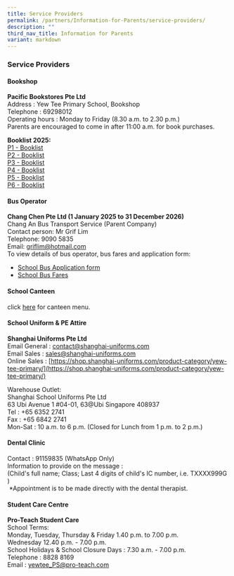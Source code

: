 ```yaml
---
title: Service Providers
permalink: /partners/Information-for-Parents/service-providers/
description: ""
third_nav_title: Information for Parents
variant: markdown
---
```

### Service Providers

#### Bookshop
**Pacific Bookstores Pte Ltd** <br>
Address : Yew Tee Primary School, Bookshop <br>
Telephone : 69298012 <br>
Operating hours : Monday to Friday (8.30 a.m. to 2.30 p.m.) <br>
Parents are encouraged to come in after 11:00 a.m. for book purchases.


**Booklist 2025:**
<br>[P1 - Booklist](/files/Book%20List/Yew_Tee_Primary_School____Booklist_AY_2025____FINAL___P1.pdf)
<br>[P2 - Booklist](/files/Book%20List/Yew_Tee_Primary_School____Booklist_AY_2025____FINAL___P2.pdf)
<br>[P3 - Booklist](/files/Book%20List/Yew_Tee_Primary_School____Booklist_AY_2025____FINAL___P3.pdf)
<br>[P4 - Booklist](/files/Book%20List/Yew_Tee_Primary_School____Booklist_AY_2025____FINAL___P4.pdf)
<br>[P5 - Booklist](/files/Book%20List/Yew_Tee_Primary_School____Booklist_AY_2025____FINAL___P5.pdf)
<br>[P6 - Booklist](/files/Book%20List/Yew_Tee_Primary_School____Booklist_AY_2025____FINAL___P6.pdf)


#### Bus Operator
**Chang Chen Pte Ltd (1 January 2025 to 31 December 2026)**<br>
Chang An Bus Transport Service (Parent Company)<br>
Contact person: Mr Grif Lim <br>
Telephone: 9090 5835 <br>
Email: griflim@hotmail.com <br>
To view details of bus operator, bus fares and application form: <br>
* [School Bus Application form](/files/Request_for_School_Bus_Services_with_Application_Form.pdf)<br>
* [School Bus Fares](/files/School_Bus_Fares_1_Jan_2025_to_31_Dec_2026.pdf)


#### School Canteen
click [here](/files/Yew_Tee_Pri_School_Canteen_Menu_Year_2024.pdf) for canteen menu.



#### School Uniform &amp; PE Attire
**Shanghai Uniforms Pte Ltd** <br>
Email General : contact@shanghai-uniforms.com <br>
Email Sales : sales@shanghai-uniforms.com <br>
Online Sales :&nbsp;[https://shop.shanghai-uniforms.com/product-category/yew-tee-primary/](https://shop.shanghai-uniforms.com/product-category/yew-tee-primary/)

Warehouse Outlet: <br>
Shanghai School Uniforms Pte Ltd <br>
63 Ubi Avenue 1 #04-01, 63@Ubi Singapore 408937 <br>
Tel : +65 6352 2741 <br>
Fax : +65 6842 2741 <br>
Mon-Sat : 10 a.m. to 6 p.m. (Closed for Lunch from 1 p.m. to 2 p.m.)

#### Dental Clinic
Contact : 91159835 (WhatsApp Only) <br>
Information to provide on the message : &nbsp;  
(Child's full name; Class; Last 4 digits of child's IC number, i.e. TXXXX999G )&nbsp;&nbsp;  
&nbsp;\*Appointment is to be made directly with the dental therapist.
 
#### Student Care Centre
**Pro-Teach Student Care** <br>
School Terms: <br>
Monday, Tuesday, Thursday &amp; Friday 1.40 p.m. to 7.00 p.m. <br>
Wednesday 12.40 p.m. - 7.00 p.m. <br>
School Holidays &amp; School Closure Days : 7.30 a.m. - 7.00 p.m. <br>
Telephone : 8828 8169 <br>
Email : yewtee_PS@pro-teach.com